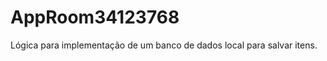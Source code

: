 AppRoom34123768
========================

Lógica para implementação de um banco de dados local para salvar itens.

